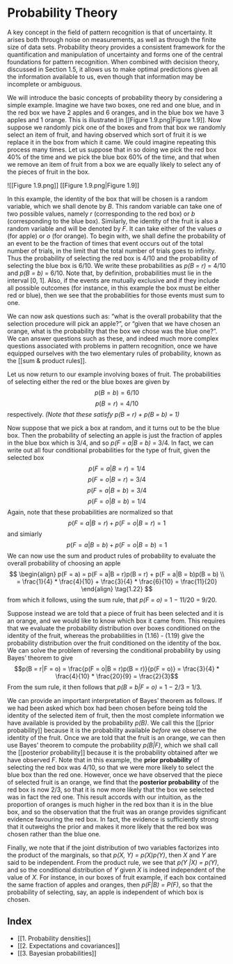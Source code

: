 # Probability Theory
A key concept in the field of pattern recognition is that of uncertainty. It arises both through noise on measurements, as well as through the finite size of data sets. Probability theory provides a consistent framework for the quantification and manipulation of uncertainty and forms one of the central foundations for pattern recognition. When combined with decision theory, discussed in Section 1.5, it allows us to make optimal predictions given all the information available to us, even though that information
may be incomplete or ambiguous.

We will introduce the basic concepts of probability theory by considering a simple example. Imagine we have two boxes, one red and one blue, and in the red box we have 2 apples and 6 oranges, and in the blue box we have 3 apples and 1 orange. This is illustrated in [[Figure 1.9.png|Figure 1.9]]. Now suppose we randomly pick one of the boxes and from that box we randomly select an item of fruit, and having observed which sort of fruit it is we replace it in the box from which it came. We could imagine repeating this process many times. Let us suppose that in so doing we pick the red box 40% of the time and we pick the blue box 60% of the time, and that when we remove an item of fruit from a box we are equally likely to select any of the pieces of fruit in the box.

![[Figure 1.9.png]]
[[Figure 1.9.png|Figure 1.9]]

In this example, the identity of the box that will be chosen is a random variable, which we shall denote by *B*. This random variable can take one of two possible values, namely *r* (corresponding to the red box) or *b* (corresponding to the blue box). Similarly, the identity of the fruit is also a random variable and will be denoted by *F*. It can take either of the values *a* (for apple) or *o* (for orange). To begin with, we shall define the probability of an event to be the fraction of times that event occurs out of the total number of trials, in the limit that the total number of trials goes to infinity. Thus the probability of selecting the red box is 4/10 and the probability of selecting the blue box is 6/10. We write these probabilities as *p(B = r)* = 4/10 and *p(B = b)* = 6/10. Note that, by definition, probabilities
must lie in the interval [0, 1]. Also, if the events are mutually exclusive and if they include all possible outcomes (for instance, in this example the box must be either red or blue), then we see that the probabilities for those events must sum to one.

We can now ask questions such as: “what is the overall probability that the selection procedure will pick an apple?”, or “given that we have chosen an orange, what is the probability that the box we chose was the blue one?”. We can answer questions such as these, and indeed much more complex questions associated with problems in pattern recognition, once we have equipped ourselves with the two elementary rules of probability, known as the [[sum & product rules]].

Let us now return to our example involving boxes of fruit. The probabilities of selecting either the red or the blue boxes are given by
$$
p(B = b) = 6/10
\tag{1.14}
$$
$$
p(B = r) = 4/10
\tag{1.15}
$$
respectively. *(Note that these satisfy p(B = r) + p(B = b) = 1)*

Now suppose that we pick a box at random, and it turns out to be the blue box. Then the probability of selecting an apple is just the fraction of apples in the blue box which is 3/4, and so *p(F = a|B = b)* = 3/4. In fact, we can write out all four conditional probabilities for the type of fruit, given the selected box
$$
p(F = a|B = r) = 1/4
\tag{1.16}
$$
$$
p(F = o|B = r) = 3/4
\tag{1.17}
$$
$$
p(F = a|B = b) = 3/4
\tag{1.18}
$$
$$
p(F = o|B = b) = 1/4
\tag{1.19}
$$
Again, note that these probabilities are normalized so that 
$$
p(F = a|B = r) + p(F = o|B = r) = 1
\tag{1.20}
$$
and simiarly
$$
p(F = a|B = b) + p(F = o|B = b) = 1
\tag{1.21}
$$
We can now use the sum and product rules of probability to evaluate the overall probability of choosing an apple
$$
\begin{align}
p(F = a) = p(F = a|B = r)p(B = r) + p(F = a|B = b)p(B = b) \\
= \frac{1}{4} * \frac{4}{10} + \frac{3}{4} * \frac{6}{10} = \frac{11}{20} 
\end{align}
\tag{1.22}
$$
from which it follows, using the sum rule, that *p(F = o)* = 1 − 11/20 = 9/20.

Suppose instead we are told that a piece of fruit has been selected and it is an orange, and we would like to know which box it came from. This requires that we evaluate the probability distribution over boxes conditioned on the identity of the fruit, whereas the probabilities in (1.16) - (1.19) give the probability distribution over the fruit conditioned on the identity of the box. We can solve the problem of reversing the conditional probability by using Bayes’ theorem to give
$$p(B = r|F = o) = \frac{p(F = o|B = r)p(B = r)}{p(F = o)} = \frac{3}{4} * \frac{4}{10} * \frac{20}{9} = \frac{2}{3}$$
From the sum rule, it then follows that *p(B = b|F = o)* = 1 − 2/3 = 1/3.

We can provide an important interpretation of Bayes’ theorem as follows. If we had been asked which box had been chosen before being told the identity of the selected item of fruit, then the most complete information we have available is provided by the probability *p(B)*. We call this the [[prior probability]] because it is the probability available *before* we observe the identity of the fruit. Once we are told that the fruit is an orange, we can then use Bayes’ theorem to compute the probability *p(B|F)*, which we shall call the [[posterior probability]] because it is the probability obtained after we have observed *F*. Note that in this example, the **prior probability** of selecting the red box was 4/10, so that we were more likely to select the blue box than the red one. However, once we have observed that the piece of selected fruit is an orange, we find that the **posterior probability** of the red box is now 2/3, so that it is now more likely that the box we selected was in fact the red one. This result accords with our intuition, as the proportion of oranges is much higher in the red box than it is in the blue box, and so the observation that the fruit was an orange provides significant evidence favouring the red box. In fact, the evidence is sufficiently strong that it outweighs the prior and makes it more likely that the red box was chosen rather than the blue one.

Finally, we note that if the joint distribution of two variables factorizes into the product of the marginals, so that *p(X, Y) = p(X)p(Y)*, then *X* and *Y* are said to be independent. From the product rule, we see that *p(Y |X) = p(Y)*, and so the conditional distribution of *Y* given *X* is indeed independent of the value of *X*. For instance, in our boxes of fruit example, if each box contained the same fraction of apples and oranges, then *p(F|B) = P(F)*, so that the probability of selecting, say, an apple is independent of which box is chosen.

## Index
- [[1. Probability densities]]
- [[2. Expectations and covariances]]
- [[3. Bayesian probabilities]]